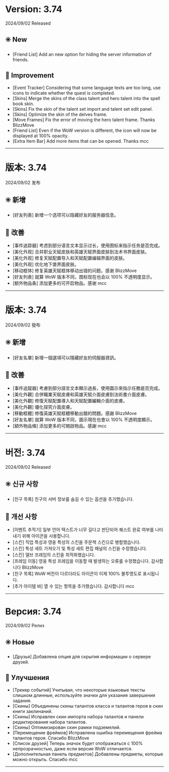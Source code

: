 # Version: 3.74
2024/09/02 Released
## ✳️ New
- [Friend List] Add an new option for hiding the server information of friends.
## 💪 Improvement
- [Event Tracker] Considering that some language texts are too long, use icons to indicate whether the quest is completed.
- [Skins] Merge the skins of the class talent and hero talent into the spell book skin.
- [Skins] Fix the skin of the talent set import and talent set edit panel.
- [Skins] Optimize the skin of the delves frame.
- [Move Frames] Fix the error of moving the hero talent frame. Thanks BlizzMove
- [Friend List] Even if the WoW version is different, the icon will now be displayed at 100% opacity.
- [Extra Item Bar] Add more items that can be opened. Thanks mcc

------
# 版本: 3.74
2024/09/02 发布
## ✳️ 新增
- [好友列表] 新增一个选项可以隐藏好友的服务器信息。
## 💪 改善
- [事件追踪器] 考虑到部分语言文本显示过长，使用图标来指示任务是否完成。
- [美化外观] 合并职业天赋皮肤和英雄天赋界面皮肤到法术书界面皮肤。
- [美化外观] 修复天赋配置导入和天赋配置编辑界面的皮肤。
- [美化外观] 优化地下堡界面皮肤。
- [移动框体] 修复英雄天赋框体移动出错的问题。感谢 BlizzMove
- [好友列表] 就算 WoW 版本不同，图标现在也会以 100% 不透明度显示。
- [额外物品条] 添加更多的可开启物品。感谢 mcc

------
# 版本: 3.74
2024/09/02 發布
## ✳️ 新增
- [好友名單] 新增一個選項可以隱藏好友的伺服器資訊。
## 💪 改善
- [事件追蹤器] 考慮到部分語言文本顯示過長，使用圖示來指示任務是否完成。
- [美化外觀] 合併職業天賦皮膚和英雄天賦介面皮膚到法術書介面皮膚。
- [美化外觀] 修復天賦配置導入和天賦配置編輯介面的皮膚。
- [美化外觀] 優化探究介面皮膚。
- [移動框體] 修復英雄天賦框體移動出錯的問題。感謝 BlizzMove
- [好友名單] 就算 WoW 版本不同，圖示現在也會以 100% 不透明度顯示。
- [額外物品條] 添加更多的可開啟物品。感謝 mcc

------
# 버전: 3.74
2024/09/02 Released
## ✳️ 신규 사항
- [친구 목록] 친구의 서버 정보를 숨길 수 있는 옵션을 추가했습니다.
## 💪 개선 사항
- [이벤트 추적기] 일부 언어 텍스트가 너무 길다고 판단되어 퀘스트 완료 여부를 나타내기 위해 아이콘을 사용합니다.
- [스킨] 직업 특성과 영웅 특성의 스킨을 주문책 스킨으로 병합했습니다.
- [스킨] 특성 세트 가져오기 및 특성 세트 편집 패널의 스킨을 수정했습니다.
- [스킨] 델브 프레임의 스킨을 최적화했습니다.
- [프레임 이동] 영웅 특성 프레임을 이동할 때 발생하는 오류를 수정했습니다. 감사합니다 BlizzMove
- [친구 목록] WoW 버전이 다르더라도 아이콘이 이제 100% 불투명도로 표시됩니다.
- [추가 아이템 바] 열 수 있는 항목을 추가했습니다. 감사합니다 mcc

------
# Версия: 3.74
2024/09/02 Релиз
## ✳️ Новые
- [Друзья] Добавлена опция для скрытия информации о сервере друзей.
## 💪 Улучшения
- [Трекер событий] Учитывая, что некоторые языковые тексты слишком длинные, используйте значки для указания завершения задания.
- [Скины] Объединены скины талантов класса и талантов героя в скин книги заклинаний.
- [Скины] Исправлен скин импорта набора талантов и панели редактирования набора талантов.
- [Скины] Оптимизирован скин рамки подземелий.
- [Перемещение фреймов] Исправлена ошибка перемещения фрейма талантов героя. Спасибо BlizzMove
- [Список друзей] Теперь значок будет отображаться с 100% непрозрачностью, даже если версия WoW отличается.
- [Дополнительная панель предметов] Добавлены предметы, которые можно открыть. Спасибо mcc

------

